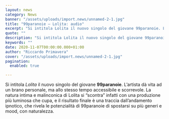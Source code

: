 ```yaml
---
layout: news
category: News
banner: "/assets/uploads/import.news/unnamed-2-1.jpg"
title: "99paranoie – Lolita: audio"
excerpt: "Si intitola Lolita il nuovo singolo del giovane 99paranoie. L’artista dà vita ad un brano personale, ma allo stesso tempo accessibile e scorrevole. La natura intima e malinconica di Lolita si “scontra” infatti con una produzione più luminosa che cupa, e il risultato finale è una traccia dall’andamento ipnotico, che rivela le potenzialità di 99paranoie [&hellip"
quote: ""
description: "Si intitola Lolita il nuovo singolo del giovane 99paranoie. L’artista dà vita ad un brano personale, ma allo stesso tempo accessibile e scorrevole. La natura intima e malinconica di Lolita si “scontra” infatti con una produzione più luminosa che cupa, e il risultato finale è una traccia dall’andamento ipnotico, che rivela le potenzialità di 99paranoie [&hellip"
keywords: ""
date: 2020-11-07T00:00:00.000+01:00
author: "Riccardo Primavera"
cover: "/assets/uploads/import.news/unnamed-2-1.jpg"
pagination:
  enabled: true

---
```


Si intitola _Lolita_ il nuovo singolo del giovane **99paranoie**. L’artista dà vita ad un brano personale, ma allo stesso tempo accessibile e scorrevole. La natura intima e malinconica di Lolita si “scontra” infatti con una produzione più luminosa che cupa, e il risultato finale è una traccia dall’andamento ipnotico, che rivela le potenzialità di 99paranoie di spostarsi su più generi e mood, con naturalezza.